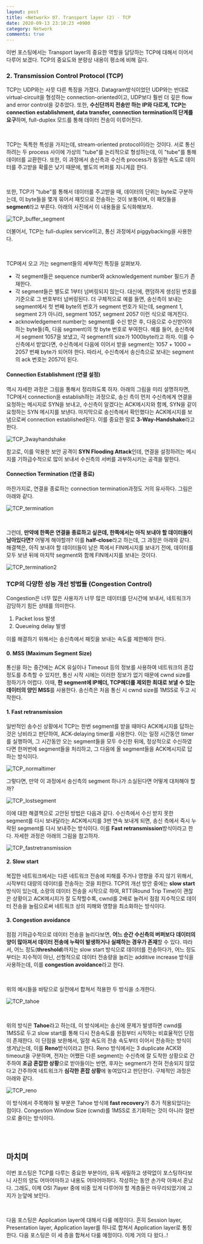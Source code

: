 ```yaml
---
layout: post
title: <Network> 07. Transport layer (2) - TCP
date: 2020-09-13 23:10:23 +0900
category: Network
comments: true
---
```

이번 포스팅에서는 Transport layer의 중요한 역할을 담당하는 TCP에 대해서 이어서 다루어 보겠다. TCP의 중요도와 분량상 내용이 평소에 비해 길다.

### 2. Transmission Control Protocol (TCP)

TCP는 UDP와는 사뭇 다른 특징을 가졌다. Datagram방식이었던 UDP와는 반대로 virtual-circuit을 형성하는 connection-oriented이고, UDP보다 훨씬 더 깊은 flow and error control을 갖추었다. 또한, **수신단까지 전송만 하는 IP와 다르게, TCP는 connection establishment, data transfer, connection termination의 단계를 요구**하며, full-duplex 모드를 통해 데이터 전송이 이루어진다.  

<br/>

TCP는 독특한 특성을 가지는데, stream-oriented protocol이라는 것이다. 서로 통신하려는 두 process 사이에 가상의 "tube"를 논리적으로 형성하는데, 이 "tube"를 통해 데이터를 교환한다. 또한, 이 과정에서 송신측과 수신측 process가 동일한 속도로 데이터를 주고받을 확률은 낮기 때문에, 별도의 버퍼를 지니게끔 한다. 

<br/>

또한, TCP가 "tube"를 통해서 데이터를 주고받을 때, 데이터의 단위는 byte로 구분하는데, 이 byte들을 몇개 묶어서 패킷으로 전송하는 것이 보통이며, 이 패킷들을 **segment**라고 부른다. 아래의 사진에서 이 내용들을 도식화해보자.

![TCP_buffer_segment]({{site.url}}/img/TCP_buffer_segment.jpg)

더불어서, TCP는 full-duplex service이고, 통신 과정에서 piggybacking을 사용한다.

<br/>

TCP에서 오고 가는 segment들의 세부적인 특징을 살펴보자.

- 각 segment들은 sequence number와 acknowledgement number 필드가 존재한다.
- 각 segment들은 별도로 1부터 넘버링되지 않는다. 대신에, 랜덤하게 생성된 번호를 기준으로 그 번호부터 넘버링된다. 더 구체적으로 예를 들면, 송신측이 보내는 segment에서 첫 번째 byte의 번호가 segment 번호가 되는데, segment 1, segment 2가 아니라, segment 1057, segment 2057 이런 식으로 매겨진다. 
- acknowledgement number는 segment를 수신 받은 후, 다음으로 수신받아야 하는 byte들(즉, 다음 segment)의 첫 byte 번호로 부여한다. 예를 들어, 송신측에서 segment 1057을 보냈고, 각 segment의 size가 1000byte라고 하자. 이를 수신측에서 받았다면, 수신측에서 다음에 이어서 받을 segment는 1057 + 1000 = 2057 번째 byte가 되어야 한다. 따라서, 수신측에서 송신측으로 보내는 segment의 ack 번호는 2057이 된다. 


#### Connection Establishment (연결 설정)

역시 자세한 과정은 그림을 통해서 정리하도록 하자. 아래의 그림을 미리 설명하자면, TCP에서 connection을 establish하는 과정으로, 송신 측이 먼저 수신측에게 연결을 요청하는 메시지로 SYN을 보내고, 수신측이 알겠다는 ACK메시지와 함께, SYN을 같이 요청하는 SYN 메시지를 보낸다. 마지막으로 송신측에서 확인했다는 ACK메시지를 보냄으로써 connection established된다. 이를 중요한 말로 **3-Way-Handshake**라고 한다.

![TCP_3wayhandshake]({{site.url}}/img/TCP_3wayhandshake.jpg)

참고로, 이를 악용한 보안 공격이 **SYN Flooding Attack**인데, 연결을 설정하려는 메시지를 기하급수적으로 많이 보내서 수신측의 서버를 과부하시키는 공격을 말한다.

#### Connection Termination (연결 종료)

마찬가지로, 연결을 종료하는 connection termination과정도 거의 유사하다. 그림은 아래와 같다.

![TCP_termination]({{site.url}}/img/TCP_termination.jpg)

<br/>

그런데, **만약에 한쪽은 연결을 종료하고 싶은데, 한쪽에서는 아직 보내야 할 데이터들이 남아있다면?** 어떻게 해야할까? 이를 **half-close**라고 하는데, 그 과정은 아래와 같다. 해결책은, 아직 보내야 할 데이터들이 남은 쪽에서 FIN메시지를 보내기 전에, 데이터를 모두 보낸 뒤에 마지막 segment와 함께 FIN메시지를 보내는 것이다. 

![TCP_termination2]({{site.url}}/img/TCP_termination2.jpg)

### TCP의 다양한 성능 개선 방법들 (Congestion Control)

Congestion은 너무 많은 사용자가 너무 많은 데이터를 단시간에 보내서, 네트워크가 감당하기 힘든 상태를 의미한다. 

1. Packet loss 발생
2. Queueing delay 발생

이를 해결하기 위해서는 송신측에서 패킷을 보내는 속도를 제한해야 한다.

#### 0. MSS (Maximum Segment Size)

통신을 하는 중간에는 ACK 유실이나 Timeout 등의 정보를 사용하여 네트워크의 혼잡 정도를 추측할 수 있지만, 통신 시작 시에는 이러한 정보가 없기 때문에 cwnd size를 정하기가 어렵다. 이때, **한 segment에 IP헤더, TCP헤더를 제외한 최대로 보낼 수 있는 데이터의 양인 MSS**를 사용한다. 송신측은 처음 통신 시 cwnd size를 1MSS로 두고 시작한다.

#### 1. Fast retransmission

일반적인 송수신 상황에서 TCP는 한번 segment를 받을 때마다 ACK메시지를 답하는 것은 낭비라고 판단하여, ACK-delaying timer를 사용한다. 이는 일정 시간동안 timer를 실행하여, 그 시간동안 오는 segment들을 모두 수신한 뒤에, 정상적으로 수신하였다면 한꺼번에 segment들을 처리하고, 그 다음에 올 segment들을 ACK메시지로 답하는 방식이다.

![TCP_normaltimer]({{site.url}}/img/TCP_normaltimer.jpg)

그렇다면, 만약 이 과정에서 송신측의 segment 하나가 소실된다면 어떻게 대처해야 할까? 

![TCP_lostsegment]({{site.url}}/img/TCP_lostsegment.jpg)

이에 대한 해결책으로 고안된 방법은 다음과 같다. 수신측에서 수신 받지 못한 segment를 다시 보내달라는 ACK메시지를 3번 연속 보내게 되면, 송신 측에서 즉시 누락된 segment를 다시 보내주는 방식이다. 이를 **Fast retransmission**방식이라고 한다. 자세한 과정은 아래의 그림을 참고하자.

![TCP_fastretransmission]({{site.url}}/img/TCP_fastretransmission.jpg)

#### 2. Slow start

복잡한 네트워크에서는 다른 네트워크 전송에 피해를 주거나 영향을 주지 않기 위해서, 시작부터 대량의 데이터를 전송하는 것을 피한다. TCP의 개선 방안 중에는 **slow start** 방식이 있는데, 소량의 데이터 전송을 시작으로 하여, RTT(Round Trip Time)이 괜찮은 상황이고 ACK메시지가 잘 도착할수록, cwnd를 2배로 늘려서 점점 지수적으로 데이터 전송을 늘림으로써 네트워크 상의 피해와 영향을 최소화하는 방식이다.

#### 3. Congestion avoidance

점점 기하급수적으로 데이터 전송을 늘리다보면, **어느 순간 수신측의 버퍼보다 데이터의 양이 많아져서 데이터 전송에 누락이 발생하거나 실패하는 경우가 존재**할 수 있다. 따라서, 어느 정도(**threshold**)까지는 slow start 방식으로 데이터를 전송하다가, 어느 정도부터는 지수적이 아닌, 선형적으로 데이터 전송량을 늘리는 additive increase 방식을 사용하는데, 이를 **congestion avoidance**라고 한다.

<br/>

위의 예시들을 바탕으로 실전에서 합쳐서 적용한 두 방식을 소개한다.

![TCP_tahoe]({{site.url}}/img/TCP_taho.jpg)

<br/>

위의 방식은 **Tahoe**라고 하는데, 이 방식에서는 송신에 문제가 발생하면 cwnd를 1MSS로 두고 slow start를 통해 다시 전송속도를 원점부터 시작하는 비효율적인 단점이 존재한다. 이 단점을 보완해서, 일정 속도의 전송 속도부터 이어서 전송하는 방식이 생겨났는데, 이를 **Reno**방식이라고 한다. Reno 방식에서는 3 duplicate ACK와 timeout을 구분하며, 전자는 어쨌든 다른 segment는 수신측에 잘 도착한 상황으로 간주하여 **조금 혼잡한 상황**으로 받아들이는 반면, 후자는 segment가 전혀 전송되지 않았다고 간주하여 네트워크가 **심각한 혼잡 상황**에 놓여있다고 판단한다. 구체적인 과정은 아래와 같다. 

![TCP_reno]({{site.url}}/img/TCP_reno.jpg)

이 방식에서 주목해야 될 부분은 Tahoe 방식에 **fast recovery**가 추가 적용되었다는 점이다. Congestion Window Size (cwnd)를 1MSS로 초기화하는 것이 아니라 절반으로 줄이는 방식이다. 

<br/>
<br/>

## 마치며

이번 포스팅은 TCP를 다루는 중요한 부분이라, 유독 세밀하고 생략없이 포스팅하다보니 사진의 양도 어마어마하고 내용도 어마어마하다. 작성하는 동안 손가락 아파서 혼났다. 그래도, 이제 OSI 7layer 중에 비중 있게 다루어야 할 계층들은 마무리되었기에 고지가 눈앞에 보인다.

<br/>

다음 포스팅은 Application layer에 대해서 다룰 예정이다. 흔히 Session layer, Presentation layer, Application layer를 하나로 합쳐서 Application layer로 통칭한다. 다음 포스팅은 이 세 층을 합쳐서 다룰 예정이다. 이제 거의 다 왔다..! 
